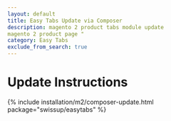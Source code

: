 ```yaml
---
layout: default
title: Easy Tabs Update via Composer
description: magento 2 product tabs module update
magento 2 product page "
category: Easy Tabs
exclude_from_search: true
---
```


# Update Instructions

{% include installation/m2/composer-update.html package="swissup/easytabs" %}
